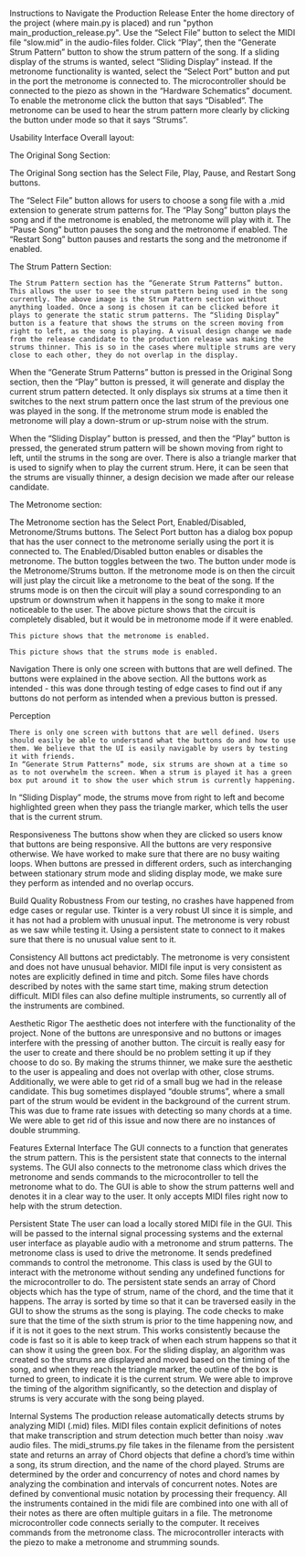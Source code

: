 Instructions to Navigate the Production Release
Enter the home directory of the project (where main.py is placed) and run "python main_production_release.py".
Use the “Select File” button to select the MIDI file “slow.mid” in the audio-files folder. Click “Play”, then the “Generate Strum Pattern” button to show the strum pattern of the song. If a sliding display of the strums is wanted, select “Sliding Display” instead. If the metronome functionality is wanted, select the “Select Port” button and put in the port the metronome is connected to. The microcontroller should be connected to the piezo as shown in the “Hardware Schematics” document. To enable the metronome click the button that says “Disabled”. The metronome can be used to hear the strum pattern more clearly by clicking the button under mode so that it says “Strums”.

Usability
Interface
Overall layout: 

The Original Song Section:

The Original Song section has the Select File, Play, Pause, and Restart Song buttons.


The “Select File” button allows for users to choose a song file with a .mid extension to generate strum patterns for. The “Play Song” button plays the song and if the metronome is enabled, the metronome will play with it. The “Pause Song” button pauses the song and the metronome if enabled. The “Restart Song” button pauses and restarts the song and the metronome if enabled.

The Strum Pattern Section:

	The Strum Pattern section has the “Generate Strum Patterns” button. This allows the user to see the strum pattern being used in the song currently. The above image is the Strum Pattern section without anything loaded. Once a song is chosen it can be clicked before it plays to generate the static strum patterns. The “Sliding Display” button is a feature that shows the strums on the screen moving from right to left, as the song is playing. A visual design change we made from the release candidate to the production release was making the strums thinner. This is so in the cases where multiple strums are very close to each other, they do not overlap in the display.

When the “Generate Strum Patterns” button is pressed in the Original Song section, then the “Play” button is pressed, it will generate and display the current strum pattern detected. It only displays six strums at a time then it switches to the next strum pattern once the last strum of the previous one was played in the song. If the metronome strum mode is enabled the metronome will play a down-strum or up-strum noise with the strum.



When the “Sliding Display” button is pressed, and then the “Play” button is pressed, the generated strum pattern will be shown moving from right to left, until the strums in the song are over. There is also a triangle marker that is used to signify when to play the current strum. Here, it can be seen that the strums are visually thinner, a design decision we made after our release candidate.

The Metronome section:

The Metronome section has the Select Port, Enabled/Disabled, Metronome/Strums buttons. The Select Port button has a dialog box popup that has the user connect to the metronome serially using the port it is connected to. The Enabled/Disabled button enables or disables the metronome. The button toggles between the two. The button under mode is the Metronome/Strums button. If the metronome mode is on then the circuit will just play the circuit like a metronome to the beat of the song. If the strums mode is on then the circuit will play a sound corresponding to an upstrum or downstrum when it happens in the song to make it more noticeable to the user. The above picture shows that the circuit is completely disabled, but it would be in metronome mode if it were enabled.


	This picture shows that the metronome is enabled.

	This picture shows that the strums mode is enabled.

Navigation
	There is only one screen with buttons that are well defined. The buttons were explained in the above section. All the buttons work as intended - this was done through testing of edge cases to find out if any buttons do not perform as intended when a previous button is pressed.


Perception

	There is only one screen with buttons that are well defined. Users should easily be able to understand what the buttons do and how to use them. We believe that the UI is easily navigable by users by testing it with friends.
	In “Generate Strum Patterns” mode, six strums are shown at a time so as to not overwhelm the screen. When a strum is played it has a green box put around it to show the user which strum is currently happening.

In “Sliding Display” mode, the strums move from right to left and become highlighted green when they pass the triangle marker, which tells the user that is the current strum.


Responsiveness
	The buttons show when they are clicked so users know that buttons are being responsive. All the buttons are very responsive otherwise. We have worked to make sure that there are no busy waiting loops.
When buttons are pressed in different orders, such as interchanging between stationary strum mode and sliding display mode, we make sure they perform as intended and no overlap occurs.

Build Quality
Robustness
	From our testing, no crashes have happened from edge cases or regular use. Tkinter is a very robust UI since it is simple, and it has not had a problem with unusual input. The metronome is very robust as we saw while testing it. Using a persistent state to connect to it makes sure that there is no unusual value sent to it.

Consistency
	All buttons act predictably. The metronome is very consistent and does not have unusual behavior.  MIDI file input is very consistent as notes are explicitly defined in time and pitch.  Some files have chords described by notes with the same start time, making strum detection difficult.  MIDI files can also define multiple instruments, so currently all of the instruments are combined. 

Aesthetic Rigor
	The aesthetic does not interfere with the functionality of the project. None of the buttons are unresponsive and no buttons or images interfere with the pressing of another button. The circuit is really easy for the user to create and there should be no problem setting it up if they choose to do so. By making the strums thinner, we make sure the aesthetic to the user is appealing and does not overlap with other, close strums. Additionally, we were able to get rid of a small bug we had in the release candidate. This bug sometimes displayed “double strums”, where a small part of the strum would be evident in the background of the current strum. This was due to frame rate issues with detecting so many chords at a time. We were able to get rid of this issue and now there are no instances of double strumming.

Features
External Interface
	The GUI connects to a function that generates the strum pattern. This is the persistent state that connects to the internal systems. The GUI also connects to the metronome class which drives the metronome and sends commands to the microcontroller to tell the metronome what to do. The GUI is able to show the strum patterns well and denotes it in a clear way to the user. It only accepts MIDI files right now to help with the strum detection.

Persistent State
The user can load a locally stored MIDI file in the GUI.  This will be passed to the internal signal processing systems and the external user interface as playable audio with a metronome and strum patterns.
The metronome class is used to drive the metronome. It sends predefined commands to control the metronome. This class is used by the GUI to interact with the metronome without sending any undefined functions for the microcontroller to do.
The persistent state sends an array of Chord objects which has the type of strum, name of the chord, and the time that it happens. The array is sorted by time so that it can be traversed easily in the GUI to show the strums as the song is playing. The code checks to make sure that the time of the sixth strum is prior to the time happening now, and if it is not it goes to the next strum. This works consistently because the code is fast so it is able to keep track of when each strum happens so that it can show it using the green box. For the sliding display, an algorithm was created so the strums are displayed and moved based on the timing of the song, and when they reach the triangle marker, the outline of the box is turned to green, to indicate it is the current strum. We were able to improve the timing of the algorithm significantly, so the detection and display of strums is very accurate with the song being played.

Internal Systems
	The production release automatically detects strums by analyzing MIDI (.mid) files. MIDI files contain explicit definitions of notes that make transcription and strum detection much better than noisy .wav audio files. The midi_strums.py file takes in the filename from the persistent state and returns an array of Chord objects that define a chord’s time within a song, its strum direction, and the name of the chord played. Strums are determined by the order and concurrency of notes and chord names by analyzing the combination and intervals of concurrent notes. Notes are defined by conventional music notation by processing their frequency.  All the instruments contained in the midi file are combined into one with all of their notes as there are often multiple guitars in a file.
	The metronome microcontroller code connects serially to the computer. It receives commands from the metronome class. The microcontroller interacts with the piezo to make a metronome and strumming sounds.



